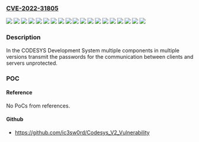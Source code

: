 ### [CVE-2022-31805](https://cve.mitre.org/cgi-bin/cvename.cgi?name=CVE-2022-31805)
![](https://img.shields.io/static/v1?label=Product&message=CODESYS%20Development%20System&color=blue)
![](https://img.shields.io/static/v1?label=Product&message=CODESYS%20Edge%20Gateway%20for%20Windows&color=blue)
![](https://img.shields.io/static/v1?label=Product&message=CODESYS%20Gateway%20Client&color=blue)
![](https://img.shields.io/static/v1?label=Product&message=CODESYS%20Gateway%20Server&color=blue)
![](https://img.shields.io/static/v1?label=Product&message=CODESYS%20Gateway&color=blue)
![](https://img.shields.io/static/v1?label=Product&message=CODESYS%20HMI%20(SL)&color=blue)
![](https://img.shields.io/static/v1?label=Product&message=CODESYS%20OPC%20DA%20Server%20SL&color=blue)
![](https://img.shields.io/static/v1?label=Product&message=CODESYS%20PLCHandler&color=blue)
![](https://img.shields.io/static/v1?label=Product&message=CODESYS%20PLCWinNT&color=blue)
![](https://img.shields.io/static/v1?label=Product&message=CODESYS%20Runtime%20Toolkit%2032%20bit%20full&color=blue)
![](https://img.shields.io/static/v1?label=Product&message=CODESYS%20SP%20Realtime%20NT&color=blue)
![](https://img.shields.io/static/v1?label=Product&message=CODESYS%20Web%20server&color=blue)
![](https://img.shields.io/static/v1?label=Version&message=V1%3C%20%20V1.1.9.23%20&color=brighgreen)
![](https://img.shields.io/static/v1?label=Version&message=V2%3C%20V2.3.7.30%20&color=brighgreen)
![](https://img.shields.io/static/v1?label=Version&message=V2%3C%20V2.3.9.38%20&color=brighgreen)
![](https://img.shields.io/static/v1?label=Version&message=V2%3C%20V2.3.9.69%20&color=brighgreen)
![](https://img.shields.io/static/v1?label=Version&message=V2%3C%20V2.4.7.57%20&color=brighgreen)
![](https://img.shields.io/static/v1?label=Version&message=V3%3C%20V3.5.18.20%20&color=brighgreen)
![](https://img.shields.io/static/v1?label=Vulnerability&message=CWE-523%20Unprotected%20Transport%20of%20Credentials&color=brighgreen)

### Description

In the CODESYS Development System multiple components in multiple versions transmit the passwords for the communication between clients and servers unprotected.

### POC

#### Reference
No PoCs from references.

#### Github
- https://github.com/ic3sw0rd/Codesys_V2_Vulnerability

